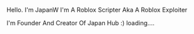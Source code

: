 Hello. I'm JapanW I'm A Roblox Scripter 
Aka A Roblox Exploiter

I'm Founder And Creator Of Japan Hub :) 
loading....

